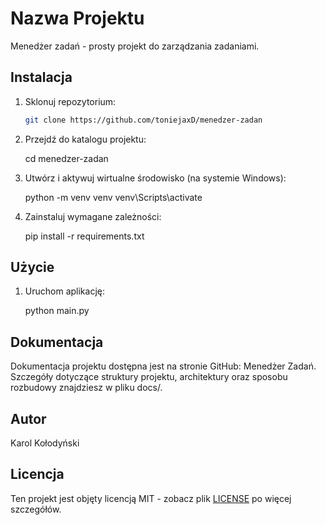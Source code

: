 # Nazwa Projektu

Menedżer zadań - prosty projekt do zarządzania zadaniami.

## Instalacja

1. Sklonuj repozytorium: 
   ```bash
   git clone https://github.com/toniejaxD/menedzer-zadan

2. Przejdź do katalogu projektu:

   cd menedzer-zadan

3. Utwórz i aktywuj wirtualne środowisko (na systemie Windows):

   python -m venv venv
   venv\Scripts\activate

4. Zainstaluj wymagane zależności:

   pip install -r requirements.txt

## Użycie

1. Uruchom aplikację:

   python main.py

## Dokumentacja

   Dokumentacja projektu dostępna jest na stronie GitHub: Menedżer Zadań. 
   Szczegóły dotyczące struktury projektu, 
   architektury oraz sposobu rozbudowy znajdziesz w pliku docs/.

## Autor

   Karol Kołodyński

## Licencja

   Ten projekt jest objęty licencją MIT - zobacz plik [LICENSE](./LICENSE) po więcej szczegółów.
